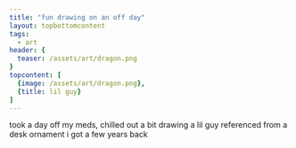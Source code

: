 ```yaml
---
title: "fun drawing on an off day"
layout: topbottomcontent
tags:
  - art
header: {
  teaser: /assets/art/dragon.png
}
topcontent: [
  {image: /assets/art/dragon.png},
  {title: lil guy}
]
---
```


took a day off my meds, chilled out a bit drawing a lil guy referenced from a desk ornament i got a few years back